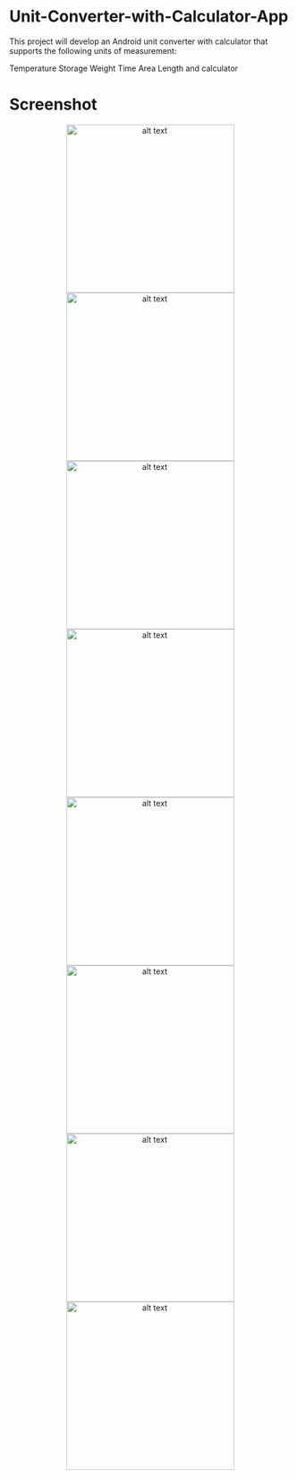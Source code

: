 # Unit-Converter-with-Calculator-App
This project will develop an Android unit converter with calculator that supports the following units of measurement: 

Temperature 
Storage 
Weight 
Time 
Area 
Length
and calculator

# Screenshot
<p align="center">

<img src="https://github.com/asgar72/Unit-Converter-with-Calculator-App/assets/85785487/113fc7b8-6ba7-4f32-92e6-4bb26dc9f2a1" alt="alt text" width="300 ">
<img src="https://github.com/asgar72/Unit-Converter-with-Calculator-App/assets/85785487/769e1bc2-a1d2-4e2c-a3f5-5024185e9ba5" alt="alt text" width="300"><br>
<img src="https://github.com/asgar72/Unit-Converter-with-Calculator-App/assets/85785487/664cc7cc-14e3-4638-a8fc-3d6d974e04f1" alt="alt text" width="300 ">
<img src="https://github.com/asgar72/Unit-Converter-with-Calculator-App/assets/85785487/c1dac8b1-b10e-4ed7-8586-dcca4df05641" alt="alt text" width="300">
<img src="https://github.com/asgar72/Unit-Converter-with-Calculator-App/assets/85785487/2401680d-153e-4f11-8588-444933a234fc" alt="alt text" width="300">
<img src="https://github.com/asgar72/Unit-Converter-with-Calculator-App/assets/85785487/23ddd111-d6bb-4abf-9f4b-c56038a29a8b" alt="alt text" width="300">
<img src="https://github.com/asgar72/Unit-Converter-with-Calculator-App/assets/85785487/e169e0c4-1462-47a9-b894-9f1bbddc797a" alt="alt text" width="300">
<img src="https://github.com/asgar72/Unit-Converter-with-Calculator-App/assets/85785487/07296bb3-13a9-4c70-aa89-a2ca5097e0f4" alt="alt text" width="300">
  </p>
